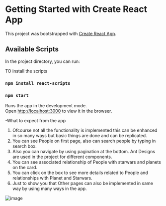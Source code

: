 # Getting Started with Create React App
This project was bootstrapped with [Create React App](https://github.com/facebook/create-react-app).
## Available Scripts
In the project directory, you can run:

TO install the scripts

### `npm install react-scripts`

### `npm start`
Runs the app in the development mode.\
Open [http://localhost:3000](http://localhost:3000) to view it in the browser.


-What to expect from the app

1. Ofcourse not all the functionality is implemented this can be enhanced in so many ways but basic things are done and can be replicated.
2. You can see People on first page, also can search people by typing in search box.
3. Also you can navigate by using pagination at the bottom. Ant Designs are used in the project for different components.
4. You can see associated relationship of People with starwars and planets on the card.
5. You can click on the box to see more details related to People and relationships with Planet and Starwars.
6. Just to show you that Other pages can also be implemented in same way by using many ways in the app.


![image](https://user-images.githubusercontent.com/73927753/234555654-4ebeb955-78f0-4111-ac54-ef4a720be2e1.png)
